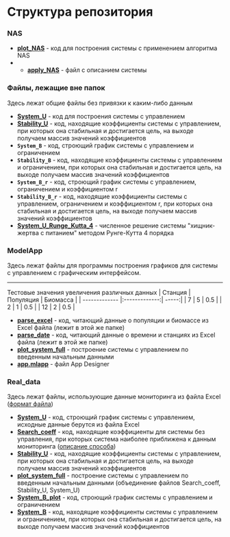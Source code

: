 # Структура репозитория
### NAS
* **[plot_NAS](https://github.com/aleksandra-shchegoleva/matlab/blob/master/NAS/plot_NAS.m)** - код для построения системы с применением алгоритма NAS
* * **[apply_NAS](https://github.com/aleksandra-shchegoleva/matlab/blob/master/NAS/apply_NAS.pdf)** - файл с описанием системы
### Файлы, лежащие вне папок
Здесь лежат общие файлы без привязки к каким-либо данным
* **[System_U](https://github.com/aleksandra-shchegoleva/matlab/blob/master/System_U.m)** - код для построения системы с управлением
* **[Stability_U](https://github.com/aleksandra-shchegoleva/matlab/blob/master/Stability_U.m)** - код, находящие коэффициенты системы с управлением, при которых она стабильная и достигается цель, на выходе получаем массив значений коэффициентов
* **`System_B`** - код, строющий график системы с управлением и ограничением
* **`Stability_B`** - код, находящие коэффициенты системы с управлением и ограничением, при которых она стабильная и достигается цель, на выходе получаем массив значений коэффициентов
* **`System_B_r`** - код, строющий график системы с управлением, ограничением и коэффициентом r
* **`Stability_B_r`** - код, находящие коэффициенты системы с управлением, ограничением и коэффициентом r, при которых она стабильная и достигается цель, на выходе получаем массив значений коэффициентов
* **[System_U_Runge_Kutta_4](https://github.com/aleksandra-shchegoleva/matlab/blob/master/System_U_Runge_Kutta_4.m)** - численное решение системы "хищник-жертва с питанием" методом Рунге-Кутта 4 порядка
### ModelApp
Здесь лежат файлы для программы построения графиков для системы с управлением с графическим интерфейсом.

---
Тестовые значения увеличения различных данных
| Станция        | Популяция           | Биомасса  |
| ------------- |:-------------:| -----:|
| 7      | 5 | 0.5 |
| 2      | 1      |   0.5 |
| 12 | 2      |    0.5 |


* **[parse_excel](https://github.com/aleksandra-shchegoleva/matlab/blob/master/ModelApp/parse_excel.m)** - код, читающий данные о популяции и биомассе из Excel файла (лежит в этой же папке)
* **[parse_date](https://github.com/aleksandra-shchegoleva/matlab/blob/master/ModelApp/parse_date.m)** - код, читающий данные о времени и станциях из Excel файла (лежит в этой же папке)
* **[plot_system_full](https://github.com/aleksandra-shchegoleva/matlab/blob/master/ModelApp/plot_system_full.m)** - построение системы с управлением по введенным начальным данными
* **[app.mlapp](https://github.com/aleksandra-shchegoleva/matlab/blob/master/ModelApp/app.mlapp)** - файл App Designer
### Real_data
Здесь лежат файлы, использующие данные мониторинга из файла Excel ([формат файла](https://drive.google.com/file/d/1T4Fsw-0qFkj_fwCRzScHDM4GHsqTIcmT/view?usp=sharing))
* **[System_U](https://github.com/aleksandra-shchegoleva/matlab/blob/master/Real_data/System_U.m)** - код, строющий график системы с управлением, исходные данные берутся из файла Excel
* **[Search_coeff](https://github.com/aleksandra-shchegoleva/matlab/blob/master/Real_data/Search_coeff.m)** - код, находящие коэффициенты для системы без управления, при которых система наиболее приближена к данным мониторинга ([описание способа](https://github.com/aleksandra-shchegoleva/matlab/blob/master/Real_data/Method.txt))
* **[Stability_U](https://github.com/aleksandra-shchegoleva/matlab/blob/master/Real_data/Stability_U.m)** - код, находящие коэффициенты системы с управлением, при которых она стабильная и достигается цель, на выходе получаем массив значений коэффициентов
* **[plot_system_full](https://github.com/aleksandra-shchegoleva/matlab/blob/master/Real_data/plot_system_full.m)** - построение системы с управлением по введенным начальным данными (объединение файлов Search_coeff, Stability_U, System_U)
* **[System_B_plot](https://github.com/aleksandra-shchegoleva/matlab/blob/master/Real_data/System_B_plot.m)** - код, строющий график системы с управлением и ограничением
* **[System_B](https://github.com/aleksandra-shchegoleva/matlab/blob/master/Real_data/System_B.m)** - код, находящие коэффициенты системы с управлением и ограничением, при которых она стабильная и достигается цель, на выходе получаем массив значений коэффициентов
